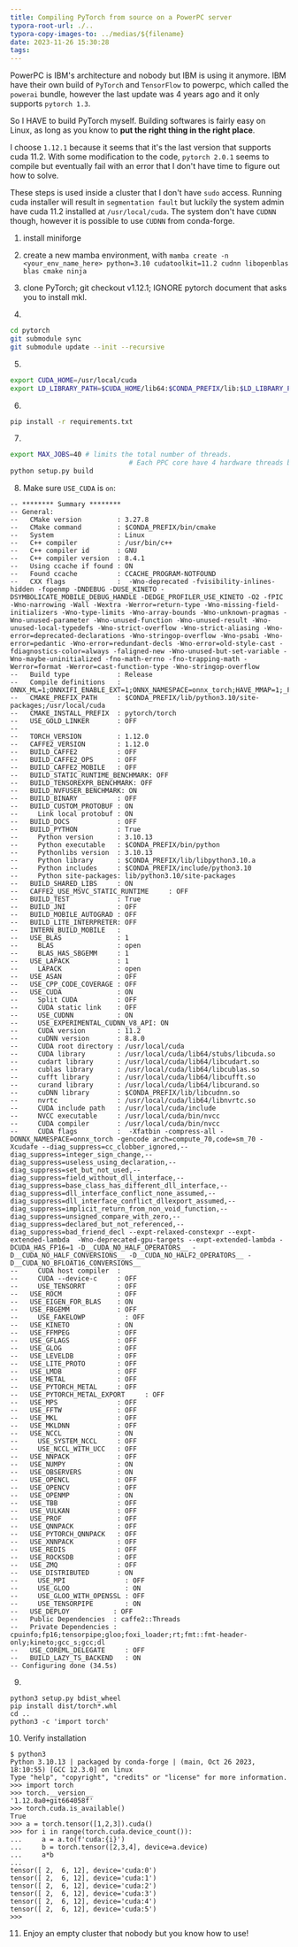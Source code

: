 ```yaml
---
title: Compiling PyTorch from source on a PowerPC server
typora-root-url: ./..
typora-copy-images-to: ../medias/${filename}
date: 2023-11-26 15:30:28
tags:
---
```


PowerPC is IBM's architecture and nobody but IBM is using it anymore. IBM have their own build of `PyTorch` and `TensorFlow` to powerpc, which called the `powerai` bundle, however the last update was 4 years ago and it only supports `pytorch 1.3`.

So I HAVE to build PyTorch myself. Building softwares is fairly easy on Linux, as long as you know to **put the right thing in the right place**.

I choose `1.12.1` because it seems that it's the last version that supports cuda 11.2. With some modification to the code, `pytorch 2.0.1` seems to compile but eventually fail with an error that I don't have time to figure out how to solve.

These steps is used inside a cluster that I don't have `sudo` access. Running cuda installer will result in `segmentation fault` but luckily the system admin have cuda 11.2 installed at `/usr/local/cuda`. The system don't have `CUDNN` though, however it is possible to use `CUDNN` from conda-forge.

1. install miniforge

2. create a new mamba environment, with `mamba create -n <your_env_name_here> python=3.10 cudatoolkit=11.2 cudnn libopenblas blas cmake ninja`

3. clone PyTorch; git checkout v1.12.1; IGNORE pytorch document that asks you to install mkl.

4. 
```sh
cd pytorch
git submodule sync
git submodule update --init --recursive
```

5. 
```sh
export CUDA_HOME=/usr/local/cuda
export LD_LIBRARY_PATH=$CUDA_HOME/lib64:$CONDA_PREFIX/lib:$LD_LIBRARY_PATH
```

6. 
```sh
pip install -r requirements.txt
```

7.
```sh
export MAX_JOBS=40 # limits the total number of threads. 
                              # Each PPC core have 4 hardware threads but will cause too much stress to the file system, so I'm running one thread per core.
python setup.py build
```

8. Make sure `USE_CUDA` is `on`:

```
-- ******** Summary ********
-- General:
--   CMake version         : 3.27.8
--   CMake command         : $CONDA_PREFIX/bin/cmake
--   System                : Linux
--   C++ compiler          : /usr/bin/c++
--   C++ compiler id       : GNU
--   C++ compiler version  : 8.4.1
--   Using ccache if found : ON
--   Found ccache          : CCACHE_PROGRAM-NOTFOUND
--   CXX flags             :  -Wno-deprecated -fvisibility-inlines-hidden -fopenmp -DNDEBUG -DUSE_KINETO -DSYMBOLICATE_MOBILE_DEBUG_HANDLE -DEDGE_PROFILER_USE_KINETO -O2 -fPIC -Wno-narrowing -Wall -Wextra -Werror=return-type -Wno-missing-field-initializers -Wno-type-limits -Wno-array-bounds -Wno-unknown-pragmas -Wno-unused-parameter -Wno-unused-function -Wno-unused-result -Wno-unused-local-typedefs -Wno-strict-overflow -Wno-strict-aliasing -Wno-error=deprecated-declarations -Wno-stringop-overflow -Wno-psabi -Wno-error=pedantic -Wno-error=redundant-decls -Wno-error=old-style-cast -fdiagnostics-color=always -faligned-new -Wno-unused-but-set-variable -Wno-maybe-uninitialized -fno-math-errno -fno-trapping-math -Werror=format -Werror=cast-function-type -Wno-stringop-overflow
--   Build type            : Release
--   Compile definitions   : ONNX_ML=1;ONNXIFI_ENABLE_EXT=1;ONNX_NAMESPACE=onnx_torch;HAVE_MMAP=1;_FILE_OFFSET_BITS=64;HAVE_SHM_OPEN=1;HAVE_SHM_UNLINK=1;HAVE_MALLOC_USABLE_SIZE=1;USE_EXTERNAL_MZCRC;MINIZ_DISABLE_ZIP_READER_CRC32_CHECKS
--   CMAKE_PREFIX_PATH     : $CONDA_PREFIX/lib/python3.10/site-packages;/usr/local/cuda
--   CMAKE_INSTALL_PREFIX  : pytorch/torch
--   USE_GOLD_LINKER       : OFF
--
--   TORCH_VERSION         : 1.12.0
--   CAFFE2_VERSION        : 1.12.0
--   BUILD_CAFFE2          : OFF
--   BUILD_CAFFE2_OPS      : OFF
--   BUILD_CAFFE2_MOBILE   : OFF
--   BUILD_STATIC_RUNTIME_BENCHMARK: OFF
--   BUILD_TENSOREXPR_BENCHMARK: OFF
--   BUILD_NVFUSER_BENCHMARK: ON
--   BUILD_BINARY          : OFF
--   BUILD_CUSTOM_PROTOBUF : ON
--     Link local protobuf : ON
--   BUILD_DOCS            : OFF
--   BUILD_PYTHON          : True
--     Python version      : 3.10.13
--     Python executable   : $CONDA_PREFIX/bin/python
--     Pythonlibs version  : 3.10.13
--     Python library      : $CONDA_PREFIX/lib/libpython3.10.a
--     Python includes     : $CONDA_PREFIX/include/python3.10
--     Python site-packages: lib/python3.10/site-packages
--   BUILD_SHARED_LIBS     : ON
--   CAFFE2_USE_MSVC_STATIC_RUNTIME     : OFF
--   BUILD_TEST            : True
--   BUILD_JNI             : OFF
--   BUILD_MOBILE_AUTOGRAD : OFF
--   BUILD_LITE_INTERPRETER: OFF
--   INTERN_BUILD_MOBILE   :
--   USE_BLAS              : 1
--     BLAS                : open
--     BLAS_HAS_SBGEMM     : 1
--   USE_LAPACK            : 1
--     LAPACK              : open
--   USE_ASAN              : OFF
--   USE_CPP_CODE_COVERAGE : OFF
--   USE_CUDA              : ON
--     Split CUDA          : OFF
--     CUDA static link    : OFF
--     USE_CUDNN           : ON
--     USE_EXPERIMENTAL_CUDNN_V8_API: ON
--     CUDA version        : 11.2
--     cuDNN version       : 8.8.0
--     CUDA root directory : /usr/local/cuda
--     CUDA library        : /usr/local/cuda/lib64/stubs/libcuda.so
--     cudart library      : /usr/local/cuda/lib64/libcudart.so
--     cublas library      : /usr/local/cuda/lib64/libcublas.so
--     cufft library       : /usr/local/cuda/lib64/libcufft.so
--     curand library      : /usr/local/cuda/lib64/libcurand.so
--     cuDNN library       : $CONDA_PREFIX/lib/libcudnn.so
--     nvrtc               : /usr/local/cuda/lib64/libnvrtc.so
--     CUDA include path   : /usr/local/cuda/include
--     NVCC executable     : /usr/local/cuda/bin/nvcc
--     CUDA compiler       : /usr/local/cuda/bin/nvcc
--     CUDA flags          :  -Xfatbin -compress-all -DONNX_NAMESPACE=onnx_torch -gencode arch=compute_70,code=sm_70 -Xcudafe --diag_suppress=cc_clobber_ignored,--diag_suppress=integer_sign_change,--diag_suppress=useless_using_declaration,--diag_suppress=set_but_not_used,--diag_suppress=field_without_dll_interface,--diag_suppress=base_class_has_different_dll_interface,--diag_suppress=dll_interface_conflict_none_assumed,--diag_suppress=dll_interface_conflict_dllexport_assumed,--diag_suppress=implicit_return_from_non_void_function,--diag_suppress=unsigned_compare_with_zero,--diag_suppress=declared_but_not_referenced,--diag_suppress=bad_friend_decl --expt-relaxed-constexpr --expt-extended-lambda  -Wno-deprecated-gpu-targets --expt-extended-lambda -DCUDA_HAS_FP16=1 -D__CUDA_NO_HALF_OPERATORS__ -D__CUDA_NO_HALF_CONVERSIONS__ -D__CUDA_NO_HALF2_OPERATORS__ -D__CUDA_NO_BFLOAT16_CONVERSIONS__
--     CUDA host compiler  :
--     CUDA --device-c     : OFF
--     USE_TENSORRT        : OFF
--   USE_ROCM              : OFF
--   USE_EIGEN_FOR_BLAS    : ON
--   USE_FBGEMM            : OFF
--     USE_FAKELOWP          : OFF
--   USE_KINETO            : ON
--   USE_FFMPEG            : OFF
--   USE_GFLAGS            : OFF
--   USE_GLOG              : OFF
--   USE_LEVELDB           : OFF
--   USE_LITE_PROTO        : OFF
--   USE_LMDB              : OFF
--   USE_METAL             : OFF
--   USE_PYTORCH_METAL     : OFF
--   USE_PYTORCH_METAL_EXPORT     : OFF
--   USE_MPS               : OFF
--   USE_FFTW              : OFF
--   USE_MKL               : OFF
--   USE_MKLDNN            : OFF
--   USE_NCCL              : ON
--     USE_SYSTEM_NCCL     : OFF
--     USE_NCCL_WITH_UCC   : OFF
--   USE_NNPACK            : OFF
--   USE_NUMPY             : ON
--   USE_OBSERVERS         : ON
--   USE_OPENCL            : OFF
--   USE_OPENCV            : OFF
--   USE_OPENMP            : ON
--   USE_TBB               : OFF
--   USE_VULKAN            : OFF
--   USE_PROF              : OFF
--   USE_QNNPACK           : OFF
--   USE_PYTORCH_QNNPACK   : OFF
--   USE_XNNPACK           : OFF
--   USE_REDIS             : OFF
--   USE_ROCKSDB           : OFF
--   USE_ZMQ               : OFF
--   USE_DISTRIBUTED       : ON
--     USE_MPI               : OFF
--     USE_GLOO              : ON
--     USE_GLOO_WITH_OPENSSL : OFF
--     USE_TENSORPIPE        : ON
--   USE_DEPLOY           : OFF
--   Public Dependencies  : caffe2::Threads
--   Private Dependencies : cpuinfo;fp16;tensorpipe;gloo;foxi_loader;rt;fmt::fmt-header-only;kineto;gcc_s;gcc;dl
--   USE_COREML_DELEGATE     : OFF
--   BUILD_LAZY_TS_BACKEND   : ON
-- Configuring done (34.5s)
```

9. 
```
python3 setup.py bdist_wheel
pip install dist/torch*.whl
cd ..
python3 -c 'import torch'
```

10. Verify installation

```
$ python3
Python 3.10.13 | packaged by conda-forge | (main, Oct 26 2023, 18:10:55) [GCC 12.3.0] on linux
Type "help", "copyright", "credits" or "license" for more information.
>>> import torch
>>> torch.__version__
'1.12.0a0+git664058f'
>>> torch.cuda.is_available()
True
>>> a = torch.tensor([1,2,3]).cuda()
>>> for i in range(torch.cuda.device_count()):
...     a = a.to(f'cuda:{i}')
...     b = torch.tensor([2,3,4], device=a.device)
...     a*b
...
tensor([ 2,  6, 12], device='cuda:0')
tensor([ 2,  6, 12], device='cuda:1')
tensor([ 2,  6, 12], device='cuda:2')
tensor([ 2,  6, 12], device='cuda:3')
tensor([ 2,  6, 12], device='cuda:4')
tensor([ 2,  6, 12], device='cuda:5')
>>>
```

11. Enjoy an empty cluster that nobody but you know how to use!
